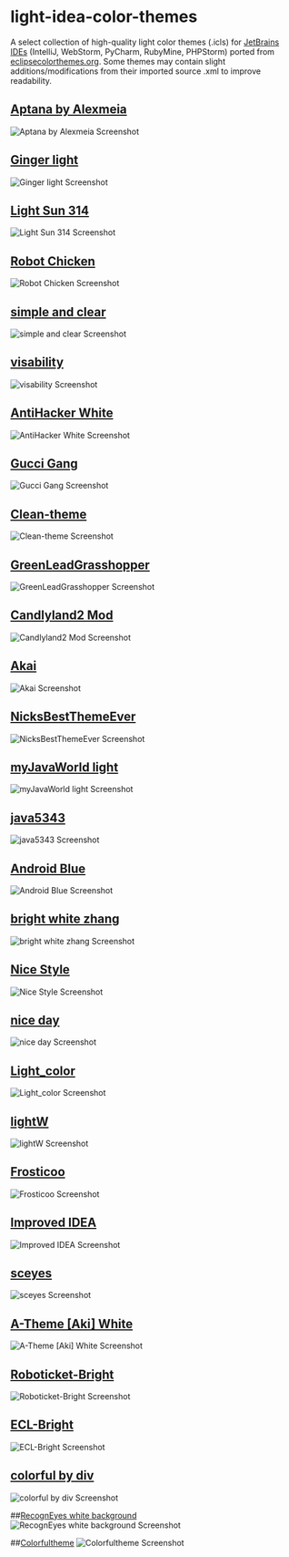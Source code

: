 # light-idea-color-themes
A select collection of high-quality light color themes (.icls) for [JetBrains IDEs](https://www.jetbrains.com/) (IntelliJ, WebStorm, PyCharm, RubyMine, PHPStorm) ported from [eclipsecolorthemes.org](http://www.eclipsecolorthemes.org/). Some themes may contain slight additions/modifications from their imported source .xml to improve readability.

## [Aptana by Alexmeia](http://www.eclipsecolorthemes.org/?view=theme&id=173)
![Aptana by Alexmeia Screenshot](https://raw.githubusercontent.com/nickmcummins/light-idea-color-themes/master/screenshots/Aptana-by-Alexmeia.png)

## [Ginger light](http://www.eclipsecolorthemes.org/?view=theme&id=51805)
![Ginger light Screenshot](https://raw.githubusercontent.com/nickmcummins/light-idea-color-themes/master/screenshots/Ginger-light.png)

## [Light Sun 314](http://www.eclipsecolorthemes.org/?view=theme&id=51219)
![Light Sun 314 Screenshot](https://raw.githubusercontent.com/nickmcummins/light-idea-color-themes/master/screenshots/Light-Sun-314.png)

## [Robot Chicken](http://www.eclipsecolorthemes.org/?view=theme&id=51817)
![Robot Chicken Screenshot](https://raw.githubusercontent.com/nickmcummins/light-idea-color-themes/master/screenshots/Robot-Chicken.png)

## [simple and clear](http://www.eclipsecolorthemes.org/?view=theme&id=1272)
![simple and clear Screenshot](https://raw.githubusercontent.com/nickmcummins/light-idea-color-themes/master/screenshots/simple-and-clear.png)

## [visability](http://www.eclipsecolorthemes.org/?view=theme&id=51943)
![visability Screenshot](https://raw.githubusercontent.com/nickmcummins/light-idea-color-themes/master/screenshots/visability.png)

## [AntiHacker White](http://www.eclipsecolorthemes.org/?view=theme&id=52382)
![AntiHacker White Screenshot](https://raw.githubusercontent.com/nickmcummins/light-idea-color-themes/master/screenshots/AntiHacker-White.png)

## [Gucci Gang](http://www.eclipsecolorthemes.org/?view=theme&id=52646)
![Gucci Gang Screenshot](https://raw.githubusercontent.com/nickmcummins/light-idea-color-themes/master/screenshots/Gucci-Gang.png)

## [Clean-theme](http://www.eclipsecolorthemes.org/?view=theme&id=52811)
![Clean-theme Screenshot](https://raw.githubusercontent.com/nickmcummins/light-idea-color-themes/master/screenshots/Clean-theme.png)

## [GreenLeadGrasshopper](http://www.eclipsecolorthemes.org/?view=theme&id=52904)
![GreenLeadGrasshopper Screenshot](https://raw.githubusercontent.com/nickmcummins/light-idea-color-themes/master/screenshots/GreenLeadGrasshopper.png)

## [Candlyland2 Mod](http://www.eclipsecolorthemes.org/?view=theme&id=53024)
![Candlyland2 Mod Screenshot](https://raw.githubusercontent.com/nickmcummins/light-idea-color-themes/master/screenshots/Candlyland2.png)

## [Akai](http://www.eclipsecolorthemes.org/?view=theme&id=53046)
![Akai Screenshot](https://raw.githubusercontent.com/nickmcummins/light-idea-color-themes/master/screenshots/Akai.png)

## [NicksBestThemeEver](http://www.eclipsecolorthemes.org/?view=theme&id=53117)
![NicksBestThemeEver Screenshot](https://raw.githubusercontent.com/nickmcummins/light-idea-color-themes/master/screenshots/NicksBestThemeEver.png)

## [myJavaWorld light](http://www.eclipsecolorthemes.org/?view=theme&id=9930)
![myJavaWorld light Screenshot](https://raw.githubusercontent.com/nickmcummins/light-idea-color-themes/master/screenshots/myJavaWorld-light.png)

## [java5343](http://www.eclipsecolorthemes.org/?view=theme&id=7383)
![java5343 Screenshot](https://raw.githubusercontent.com/nickmcummins/light-idea-color-themes/master/screenshots/java5343.png)

## [Android Blue](http://www.eclipsecolorthemes.org/?view=theme&id=8645)
![Android Blue Screenshot](https://raw.githubusercontent.com/nickmcummins/light-idea-color-themes/master/screenshots/Android-Blue.png)

## [bright white zhang](http://www.eclipsecolorthemes.org/?view=theme&id=51411)
![bright white zhang Screenshot](https://raw.githubusercontent.com/nickmcummins/light-idea-color-themes/master/screenshots/bright-white-zhang.png)

## [Nice Style](http://www.eclipsecolorthemes.org/?view=theme&id=29828)
![Nice Style Screenshot](https://raw.githubusercontent.com/nickmcummins/light-idea-color-themes/master/screenshots/Nice-Style.png)

## [nice day](http://www.eclipsecolorthemes.org/?view=theme&id=2281)
![nice day Screenshot](https://raw.githubusercontent.com/nickmcummins/light-idea-color-themes/master/screenshots/nice-day.png)

## [Light_color](http://www.eclipsecolorthemes.org/?view=theme&id=22257)
![Light_color Screenshot](https://raw.githubusercontent.com/nickmcummins/light-idea-color-themes/master/screenshots/Light_color.png)

## [lightW](http://www.eclipsecolorthemes.org/?view=theme&id=3376)
![lightW Screenshot](https://raw.githubusercontent.com/nickmcummins/light-idea-color-themes/master/screenshots/lightW.png)

## [Frosticoo](http://www.eclipsecolorthemes.org/?view=theme&id=753)
![Frosticoo Screenshot](https://raw.githubusercontent.com/nickmcummins/light-idea-color-themes/master/screenshots/Frosticoo.png)

## [Improved IDEA](http://www.eclipsecolorthemes.org/?view=theme&id=53700)
![Improved IDEA Screenshot](https://raw.githubusercontent.com/nickmcummins/light-idea-color-themes/master/screenshots/Improved-IDEA.png)

## [sceyes](http://www.eclipsecolorthemes.org/?view=theme&id=53712)
![sceyes Screenshot](https://raw.githubusercontent.com/nickmcummins/light-idea-color-themes/master/screenshots/sceyes.png)

## [A-Theme [Aki] White](http://www.eclipsecolorthemes.org/?view=theme&id=15619)
![A-Theme [Aki] White Screenshot](https://raw.githubusercontent.com/nickmcummins/light-idea-color-themes/master/screenshots/A-Theme-Aki-White.png)

## [Roboticket-Bright](http://www.eclipsecolorthemes.org/?view=theme&id=8231)
![Roboticket-Bright Screenshot](https://raw.githubusercontent.com/nickmcummins/light-idea-color-themes/master/screenshots/Roboticket-Bright.png)

## [ECL-Bright](http://www.eclipsecolorthemes.org/?view=theme&id=12577)
![ECL-Bright Screenshot](https://raw.githubusercontent.com/nickmcummins/light-idea-color-themes/master/screenshots/ECL-Bright.png)

## [colorful by div](http://www.eclipsecolorthemes.org/?view=theme&id=54084)
![colorful by div Screenshot](https://raw.githubusercontent.com/nickmcummins/light-idea-color-themes/master/screenshots/colorful-by-div.png)

##[RecognEyes white background](http://www.eclipsecolorthemes.org/?view=theme&id=54254)
![RecognEyes white background Screenshot](https://raw.githubusercontent.com/nickmcummins/light-idea-color-themes/master/screenshots/RecognEyes-white-background.png)

##[Colorfultheme](http://www.eclipsecolorthemes.org/?view=theme&id=45636)
![Colorfultheme Screenshot](https://raw.githubusercontent.com/nickmcummins/light-idea-color-themes/master/screenshots/Colorfultheme.png)
